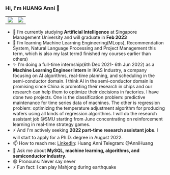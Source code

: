 ### Hi, I'm HUANG Anni 👋
<table>
<tr>
  <td width="50%">
    <img src="https://github-readme-stats.vercel.app/api?username=WideSu&show_icons=true&theme=vue&hide_border=true" />
  <td width="50%">
   <img src="https://github-readme-stats.vercel.app/api/top-langs/?username=WideSu&hide=javascript,html,css&langs_count=8&layout=compact&show_icons=true&hide_border=true" />
 </td>
</tr>
<table>

- 🔭 I’m currently studying **Artificial Intelligence** at Singapore Management University and will graduate in **Feb 2023**
- 🌱 I’m learning Machine Learning Engineering(MLops), Recommendation System, Natural Language Processing and Project Management this term, which is also my last term(I finished my courses earlier than others)
- ✨ I'm doing a full-time internship(6th Dec 2021- 6th Jun 2022) as a **Machine Learning Engineer Intern** in IKAS Industry, a company focusing on AI algorithms, real-time planning, and scheduling in the semi-conductor domain. I think AI in the semi-conductor domain is promising since China is promoting their research in chips and our research can help them to optimize their decisions in factories. I have done two projects. One is the classification problem: predictive maintenance for time series data of machines. The other is regression problem: optimizing the temperature adjustment algorithm for producing wafers using all kinds of regression algorithms. I will do the research assistant job @SMU starting from June concentrating on reinforcement learning in real-time strategy games.
- ⚡ And I'm actively seeking **2022 part-time research assistant jobs**. I will start to apply for a Ph.D. degree in August 2022.
- 📫 How to reach me: [LinkedIn](https://www.linkedin.com/in/annihuang2021/): Huang Anni
Telegram: @AnniHuang
- 💬 Ask me about **MySQL, machine learning, algorithms, and semiconductor industry**.
- 😄 Pronouns: Never say never
- ⚡ Fun fact: I can play Mahjong during earthquake
              

<!--
**WideSu/WideSu** is a ✨ _special_ ✨ repository because its `README.md` (this file) appears on your GitHub profile.

Here are some ideas to get you started:

- 🔭 I’m currently working on ...
- 🌱 I’m currently learning ...
- 👯 I’m looking to collaborate on ...
- 🤔 I’m looking for help with ...
- 💬 Ask me about ...
- 📫 How to reach me: ...
- 😄 Pronouns: ...
- ⚡ Fun fact: ...
-->

